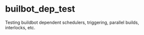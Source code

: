 # builbot_dep_test
Testing buildbot dependent schedulers, triggering, parallel builds, interlocks, etc.
